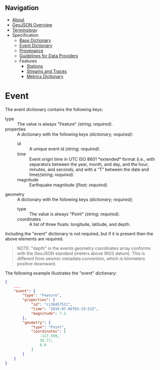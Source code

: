 Navigation
----------

 - [About](../index.md)
 - [GeoJSON Overview](../geojson.md)
 - [Terminology](../terms.md)
 - Specification
   - [Base Dictionary](base.md)
   - [Event Dictionary](event.md)
   - [Provenance](provenance.md)
   - [Guidelines for Data Providers](guidelines-provider.md)
   - Features
     - [Stations](features/station.md)
     - [Streams and Traces](features/streams_traces.md)
     - [Metrics Dictionary](features/metrics_dict.md)

Event
=====

The event dictionary contains the following keys:

<dl>
  <dt>type</dt>
    <dd>
      The value is always "Feature" <i>(string; required)</i>.
    </dd>
  <dt>properties</dt>
    <dd>A dictionary with the following keys <i>(dictionary; required)</i>:
    <dl>
      <dt>id</dt>
        <dd>
          A unique event id <i>(string; required)</i>.
        </dd>
      <dt>time</dt>
        <dd>
          Event origin time in UTC ISO 8601 *extended* format (i.e., with separators between the year, month, and day, and the hour, minutes, and seconds, and with a “T” between the date and time)<i>(string; required)</i>.
        </dd>
      <dt>magnitude</dt>
        <dd>
          Earthquake magnitude <i>(float; required)</i>.
        </dd>
    </dl>
    </dd>
  <dt>geometry</dt>
    <dd>
      A dictionary with the following keys <i>(dictionary; required)</i>;
    <dl>
      <dt>type</dt>
        <dd>
          The value is always "Point" <i>(string; required)</i>.
        </dd>
      <dt>coordinates</dt>
        <dd>
          A list of three floats: longitude, latitude, and depth.
        </dd>
    </dl>
    </dd>
</dl>


Including the "event" dictionary is not required, but if it is present then the 
above elements are required.

> NOTE: "depth" in the events geometry coordinates array conforms with the
> GeoJSON standard (meters above WGS datum). This is different from
> seismic metadata convention, which is kilometers positive downward.

The following example illustrates the "event" dictionary:

```json
{
    ...
    "event": {
        "type": "Feature",
        "properties": {
            "id": "ci38457511",
            "time": "2019-07-06T03:19:53Z",
            "magnitude": 7.1
        },
        "geometry": {
            "type": "Point",
            "coordinates": [
                -117.599,
                35.77,
                8.0
            ]
        }
    }
}
```
